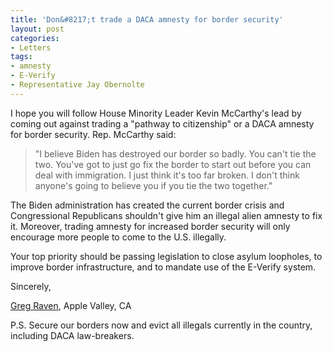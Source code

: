 ```yaml
---
title: 'Don&#8217;t trade a DACA amnesty for border security'
layout: post
categories:
- Letters
tags:
- amnesty
- E-Verify
- Representative Jay Obernolte
---
```


I hope you will follow House Minority Leader Kevin McCarthy's lead by coming out against trading a "pathway to citizenship" or a DACA amnesty for border security. Rep. McCarthy said:

> "I believe Biden has destroyed our border so badly. You can't tie the two. You've got to just go fix the border to start out before you can deal with immigration. I just think it's too far broken. I don't think anyone's going to believe you if you tie the two together."

The Biden administration has created the current border crisis and Congressional Republicans shouldn't give him an illegal alien amnesty to fix it. Moreover, trading amnesty for increased border security will only encourage more people to come to the U.S. illegally.

Your top priority should be passing legislation to close asylum loopholes, to improve border infrastructure, and to mandate use of the E-Verify system.

Sincerely,

[Greg Raven](https://www.gregraven.org/), Apple Valley, CA

P.S. Secure our borders now and evict all illegals currently in the country, including DACA law-breakers.